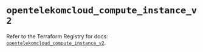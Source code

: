 # `opentelekomcloud_compute_instance_v2`

Refer to the Terraform Registry for docs: [`opentelekomcloud_compute_instance_v2`](https://registry.terraform.io/providers/opentelekomcloud/opentelekomcloud/1.36.50/docs/resources/compute_instance_v2).
